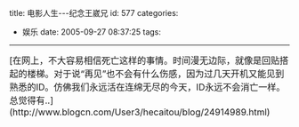 title: 电影人生---纪念王崴兄
id: 577
categories:
  - 娱乐
date: 2005-09-27 08:37:25
tags:
---

<div id="msgcns!9697D6160EFEBC17!259" class="bvMsg"><div><font size="3">[在网上，不大容易相信死亡这样的事情。时间漫无边际，就像是回贴搭起的楼梯。对于说“再见”也不会有什么伤感，因为过几天开机又能见到熟悉的ID。仿佛我们永远活在连绵无尽的今天，ID永远不会消亡一样。总觉得有..](http://www.blogcn.com/User3/hecaitou/blog/24914989.html)</font></div>
<div><font size="3"></font> </div>
<div> </div></div>